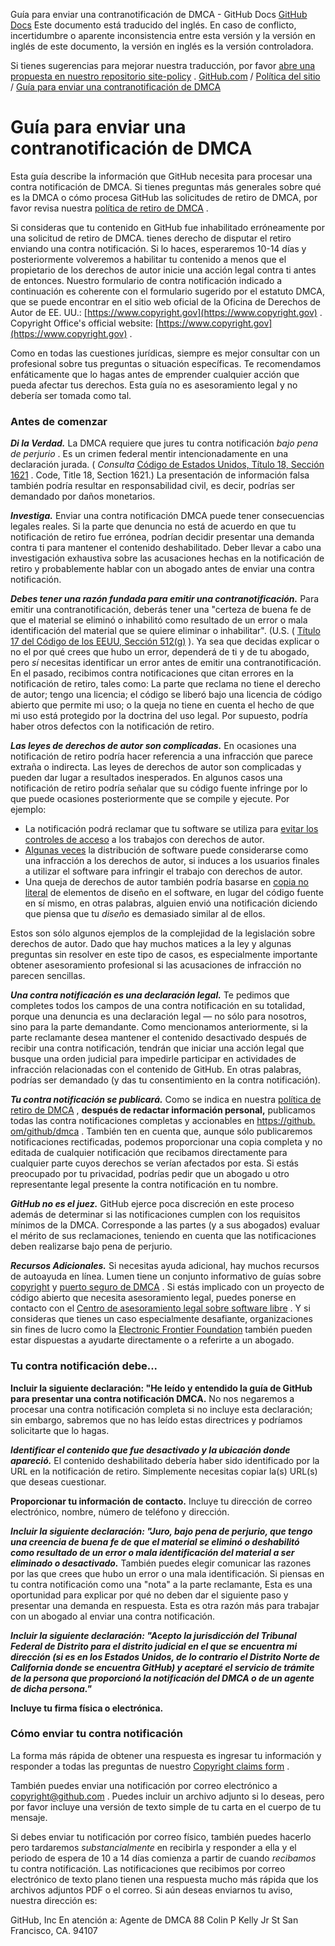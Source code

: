 Guía para enviar una contranotificación de DMCA - GitHub Docs
[GitHub Docs](/es)
Este documento está traducido del inglés. En caso de conflicto, incertidumbre o aparente inconsistencia entre esta versión y la versión en inglés de este documento, la versión en inglés es la versión controladora.

Si tienes sugerencias para mejorar nuestra traducción, por favor
[abre una propuesta en nuestro repositorio site-policy](https://github.com/github/site-policy/issues)
.
[GitHub.com](/es/github)
/
[Política del sitio](/es/github/site-policy)
/
[Guía para enviar una contranotificación de DMCA](/es/github/site-policy/guide-to-submitting-a-dmca-counter-notice)

# Guía para enviar una contranotificación de DMCA

Esta guía describe la información que GitHub necesita para procesar una contra notificación de DMCA. Si tienes preguntas más generales sobre qué es la DMCA o cómo procesa GitHub las solicitudes de retiro de DMCA, por favor revisa nuestra
[política de retiro de DMCA](/es/articles/dmca-takedown-policy)
.

Si consideras que tu contenido en GitHub fue inhabilitado erróneamente por una solicitud de retiro de DMCA. tienes derecho de disputar el retiro enviando una contra notificación. Si lo haces, esperaremos 10-14 días y posteriormente volveremos a habilitar tu contenido a menos que el propietario de los derechos de autor inicie una acción legal contra ti antes de entonces. Nuestro formulario de contra notificación indicado a continuación es coherente con el formulario sugerido por el estatuto DMCA, que se puede encontrar en el sitio web oficial de la Oficina de Derechos de Autor de EE. UU.:
[https://www.copyright.gov](https://www.copyright.gov)
. Copyright Office's official website:
[https://www.copyright.gov](https://www.copyright.gov)
.

Como en todas las cuestiones jurídicas, siempre es mejor consultar con un profesional sobre tus preguntas o situación específicas. Te recomendamos enfáticamente que lo hagas antes de emprender cualquier acción que pueda afectar tus derechos. Esta guía no es asesoramiento legal y no debería ser tomada como tal.

### Antes de comenzar

***Di la Verdad.***
La DMCA requiere que jures tu contra notificación
*bajo pena de perjurio*
. Es un crimen federal mentir intencionadamente en una declaración jurada. (
*Consulta*
[Código de Estados Unidos, Título 18, Sección 1621](https://www.gpo.gov/fdsys/pkg/USCODE-2011-title18/html/USCODE-2011-title18-partI-chap79-sec1621.htm)
. Code, Title 18, Section 1621.) La presentación de información falsa también podría resultar en responsabilidad civil, es decir, podrías ser demandado por daños monetarios.

***Investiga.***
Enviar una contra notificación DMCA puede tener consecuencias legales reales. Si la parte que denuncia no está de acuerdo en que tu notificación de retiro fue errónea, podrían decidir presentar una demanda contra ti para mantener el contenido deshabilitado. Deber llevar a cabo una investigación exhaustiva sobre las acusaciones hechas en la notificación de retiro y probablemente hablar con un abogado antes de enviar una contra notificación.

***Debes tener una razón fundada para emitir una contranotificación.***
Para emitir una contranotificación, deberás tener una "certeza de buena fe de que el material se eliminó o inhabilitó como resultado de un error o mala identificación del material que se quiere eliminar o inhabilitar". (U.S. (
[Título 17 del Código de los EEUU, Sección 512(g)](https://www.copyright.gov/title17/92chap5.html#512)
). Ya sea que decidas explicar o no el por qué crees que hubo un error, dependerá de ti y de tu abogado, pero
*sí*
necesitas identificar un error antes de emitir una contranotificación. En el pasado, recibimos contra notificaciones que citan errores en la notificación de retiro, tales como: La parte que reclama no tiene el derecho de autor; tengo una licencia; el código se liberó bajo una licencia de código abierto que permite mi uso; o la queja no tiene en cuenta el hecho de que mi uso está protegido por la doctrina del uso legal. Por supuesto, podría haber otros defectos con la notificación de retiro.

***Las leyes de derechos de autor son complicadas.***
En ocasiones una notificación de retiro podría hacer referencia a una infracción que parece extraña o indirecta. Las leyes de derechos de autor son complicadas y pueden dar lugar a resultados inesperados. En algunos casos una notificación de retiro podría señalar que su código fuente infringe por lo que puede ocasiones posteriormente que se compile y ejecute. Por ejemplo:

- La notificación podrá reclamar que tu software se utiliza para
[evitar los controles de acceso](https://www.copyright.gov/title17/92chap12.html)
a los trabajos con derechos de autor.
- [Algunas veces](https://www.copyright.gov/docs/mgm/)
la distribución de software puede considerarse como una infracción a los derechos de autor, si induces a los usuarios finales a utilizar el software para infringir el trabajo con derechos de autor.
- Una queja de derechos de autor también podría basarse en
[copia no literal](https://en.wikipedia.org/wiki/Substantial_similarity)
de elementos de diseño en el software, en lugar del código fuente en sí mismo, en otras palabras, alguien envió una notificación diciendo que piensa que tu
*diseño*
es demasiado similar al de ellos.

Estos son sólo algunos ejemplos de la complejidad de la legislación sobre derechos de autor. Dado que hay muchos matices a la ley y algunas preguntas sin resolver en este tipo de casos, es especialmente importante obtener asesoramiento profesional si las acusaciones de infracción no parecen sencillas.

***Una contra notificación es una declaración legal.***
Te pedimos que completes todos los campos de una contra notificación en su totalidad, porque una denuncia es una declaración legal — no sólo para nosotros, sino para la parte demandante. Como mencionamos anteriormente, si la parte reclamante desea mantener el contenido desactivado después de recibir una contra notificación, tendrán que iniciar una acción legal que busque una orden judicial para impedirle participar en actividades de infracción relacionadas con el contenido de GitHub. En otras palabras, podrías ser demandado (y das tu consentimiento en la contra notificación).

***Tu contra notificación se publicará.***
Como se indica en nuestra
[política de retiro de DMCA](/es/articles/dmca-takedown-policy#d-transparency)
,
**después de redactar información personal,**
publicamos todas las contra notificaciones completas y accionables en
[https://github. om/github/dmca](https://github.com/github/dmca)
. También ten en cuenta que, aunque sólo publicaremos notificaciones rectificadas, podemos proporcionar una copia completa y no editada de cualquier notificación que recibamos directamente para cualquier parte cuyos derechos se verían afectados por esta. Si estás preocupado por tu privacidad, podrías pedir que un abogado u otro representante legal presente la contra notificación en tu nombre.

***GitHub no es el juez.***
GitHub ejerce poca discreción en este proceso además de determinar si las notificaciones cumplen con los requisitos mínimos de la DMCA. Corresponde a las partes (y a sus abogados) evaluar el mérito de sus reclamaciones, teniendo en cuenta que las notificaciones deben realizarse bajo pena de perjurio.

***Recursos Adicionales.***
Si necesitas ayuda adicional, hay muchos recursos de autoayuda en línea. Lumen tiene un conjunto informativo de guías sobre
[copyright](https://www.lumendatabase.org/topics/5)
y
[puerto seguro de DMCA](https://www.lumendatabase.org/topics/14)
. Si estás implicado con un proyecto de código abierto que necesita asesoramiento legal, puedes ponerse en contacto con el
[Centro de asesoramiento legal sobre software libre](https://www.softwarefreedom.org/about/contact/)
. Y si consideras que tienes un caso especialmente desafiante, organizaciones sin fines de lucro como la
[Electronic Frontier Foundation](https://www.eff.org/pages/legal-assistance)
también pueden estar dispuestas a ayudarte directamente o a referirte a un abogado.

### Tu contra notificación debe...

**Incluir la siguiente declaración: "He leído y entendido la guía de GitHub para presentar una contra notificación DMCA.**
No nos negaremos a procesar una contra notificación completa si no incluye esta declaración; sin embargo, sabremos que no has leído estas directrices y podríamos solicitarte que lo hagas.

***Identificar el contenido que fue desactivado y la ubicación donde apareció.***
El contenido deshabilitado debería haber sido identificado por la URL en la notificación de retiro. Simplemente necesitas copiar la(s) URL(s) que deseas cuestionar.

**Proporcionar tu información de contacto.**
Incluye tu dirección de correo electrónico, nombre, número de teléfono y dirección.

***Incluir la siguiente declaración: "Juro, bajo pena de perjurio, que tengo una creencia de buena fe de que el material se eliminó o deshabilitó como resultado de un error o mala identificación del material a ser eliminado o desactivado.***
También puedes elegir comunicar las razones por las que crees que hubo un error o una mala identificación. Si piensas en tu contra notificación como una "nota" a la parte reclamante, Esta es una oportunidad para explicar por qué no deben dar el siguiente paso y presentar una demanda en respuesta. Esta es otra razón más para trabajar con un abogado al enviar una contra notificación.

***Incluir la siguiente declaración: "Acepto la jurisdicción del Tribunal Federal de Distrito para el distrito judicial en el que se encuentra mi dirección (si es en los Estados Unidos, de lo contrario el Distrito Norte de California donde se encuentra GitHub) y aceptaré el servicio de trámite de la persona que proporcionó la notificación del DMCA o de un agente de dicha persona."***

**Incluye tu firma física o electrónica.**

### Cómo enviar tu contra notificación

La forma más rápida de obtener una respuesta es ingresar tu información y responder a todas las preguntas de nuestro
[Copyright claims form](https://github.com/contact/dmca)
.

También puedes enviar una notificación por correo electrónico a
[copyright@github.com](mailto:copyright@github.com)
. Puedes incluir un archivo adjunto si lo deseas, pero por favor incluye una versión de texto simple de tu carta en el cuerpo de tu mensaje.

Si debes enviar tu notificación por correo físico, también puedes hacerlo pero tardaremos
*substancialmente*
en recibirla y responder a ella y el periodo de espera de 10 a 14 días comienza a partir de cuando
*recibamos*
tu contra notificación. Las notificaciones que recibimos por correo electrónico de texto plano tienen una respuesta mucho más rápida que los archivos adjuntos PDF o el correo. Si aún deseas enviarnos tu aviso, nuestra dirección es:

GitHub, Inc
En atención a: Agente de DMCA
88 Colin P Kelly Jr St
San Francisco, CA. 94107
